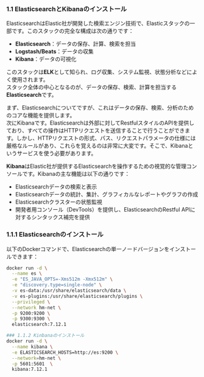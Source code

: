 ### 1.1 ElasticsearchとKibanaのインストール

ElasticsearchはElastic社が開発した検索エンジン技術で、Elasticスタックの一部です。このスタックの完全な構成は次の通りです：

- **Elasticsearch**：データの保存、計算、検索を担当
- **Logstash/Beats**：データの収集
- **Kibana**：データの可視化

このスタックは**ELK**として知られ、ログ収集、システム監視、状態分析などによく使用されます。  
スタック全体の中心となるのが、データの保存、検索、計算を担当する**Elasticsearch**です。

まず、Elasticsearchについてですが、これはデータの保存、検索、分析のためのコアな機能を提供します。  
次にKibanaです。Elasticsearchは外部に対してRestfulスタイルのAPIを提供しており、すべての操作はHTTPリクエストを送信することで行うことができます。しかし、HTTPリクエストの形式、パス、リクエストパラメータの仕様には厳格なルールがあり、これらを覚えるのは非常に大変です。そこで、Kibanaというサービスを使う必要があります。

**Kibana**はElastic社が提供するElasticsearchを操作するための視覚的な管理コンソールです。Kibanaの主な機能は以下の通りです：

- Elasticsearchデータの検索と表示
- Elasticsearchデータの統計、集計、グラフィカルなレポートやグラフの作成
- Elasticsearchクラスターの状態監視
- 開発者用コンソール（DevTools）を提供し、ElasticsearchのRestful APIに対するシンタックス補完を提供

### 1.1.1 Elasticsearchのインストール

以下のDockerコマンドで、Elasticsearchの単一ノードバージョンをインストールできます：

```bash
docker run -d \
  --name es \
  -e "ES_JAVA_OPTS=-Xms512m -Xmx512m" \
  -e "discovery.type=single-node" \
  -v es-data:/usr/share/elasticsearch/data \
  -v es-plugins:/usr/share/elasticsearch/plugins \
  --privileged \
  --network hm-net \
  -p 9200:9200 \
  -p 9300:9300 \
  elasticsearch:7.12.1

### 1.1.2 Kinbanaのインストール
docker run -d \
  --name kibana \
  -e ELASTICSEARCH_HOSTS=http://es:9200 \
  --network=hm-net \
  -p 5601:5601  \
  kibana:7.12.1
